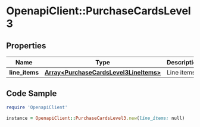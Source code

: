 # OpenapiClient::PurchaseCardsLevel3

## Properties

Name | Type | Description | Notes
------------ | ------------- | ------------- | -------------
**line_items** | [**Array&lt;PurchaseCardsLevel3LineItems&gt;**](PurchaseCardsLevel3LineItems.md) | Line items. | 

## Code Sample

```ruby
require 'OpenapiClient'

instance = OpenapiClient::PurchaseCardsLevel3.new(line_items: null)
```



